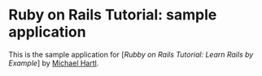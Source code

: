 # Ruby on Rails Tutorial: sample application

 This is the sample application for [*Rubby on Rails Tutorial: Learn Rails by Example*] by [Michael Hartl](http://michaelhartl.com/).

